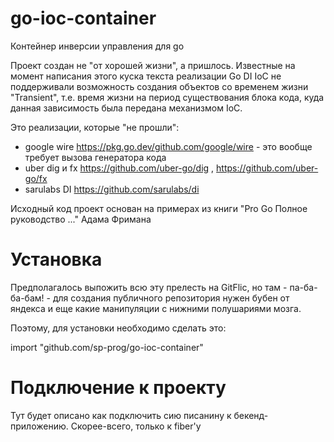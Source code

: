 # go-ioc-container
Контейнер инверсии управления для go

Проект создан не "от хорошей жизни", а пришлось.
Известные на момент написания этого куска текста реализации Go DI IoC не поддерживали возможность создания
объектов со временем жизни "Transient", т.е. время жизни на период существования блока кода,
куда данная зависимость была передана механизмом IoC.

Это реализации, которые "не прошли":
- google wire https://pkg.go.dev/github.com/google/wire - это вообще требует вызова генератора кода
- uber dig и fx https://github.com/uber-go/dig , https://github.com/uber-go/fx
- sarulabs DI https://github.com/sarulabs/di

Исходный код проект основан на примерах из книги "Pro Go Полное руководство ..." Адама Фримана

# Установка

Предполагалось выпожить всю эту прелесть на GitFlic, но там - па-ба-ба-бам! - для создания публичного репозитория нужен бубен от яндекса и еще какие манипуляции с нижними полушариями мозга.

Поэтому, для установки необходимо сделать это:

import "github.com/sp-prog/go-ioc-container"

# Подключение к проекту

Тут будет описано как подключить сию писанину к бекенд-приложению. Скорее-всего, только к fiber'у

